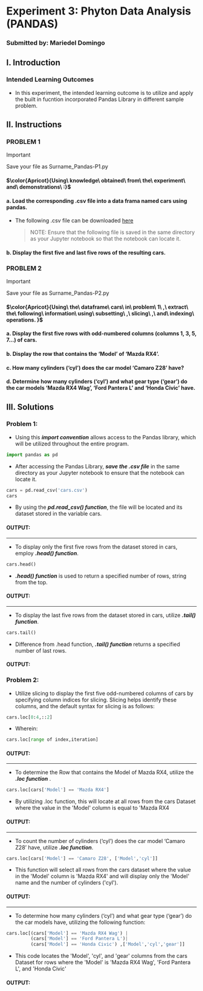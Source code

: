 # Experiment 3: Phyton Data Analysis (PANDAS)
### Submitted by: Mariedel Domingo

## I. Introduction

### Intended Learning Outcomes

- In this experiment, the intended learning outcome is to utilize and apply the built in fucntion incorporated Pandas Library in different sample problem.

## II. Instructions

### PROBLEM 1

> [!IMPORTANT]
> Save your file as Surname_Pandas-P1.py
> 
#### $\color{Apricot}{Using\ knowledge\ obtained\ from\ the\ experiment\ and\ demonstrations\ :}$ 

#### a. Load the corresponding .csv file into a data frama named cars using pandas.
* The following .csv file can be downloaded [here](http://bit.ly/Cars_file)
  > NOTE: 
  >   Ensure that the following file is saved in the same directory as your Jupyter notebook so that the notebook can locate it.
#### b. Display the first five and last five rows of the resulting cars.

### PROBLEM 2

> [!IMPORTANT]
> Save your file as Surname_Pandas-P2.py
> 
#### $\color{Apricot}{Using\ the\ dataframe\ cars\ in\ problem\ 1\ ,\ extract\ the\ following\ information\ using\ subsetting\ ,\ slicing\ ,\ and\ indexing\ operations. }$  
#### a. Display the first five rows with odd-numbered columns (columns 1, 3, 5, 7...) of cars.
#### b. Display the row that contains the ‘Model’ of ‘Mazda RX4’.
#### c. How many cylinders (‘cyl’) does the car model ‘Camaro Z28’ have?
#### d. Determine how many cylinders (‘cyl’) and what gear type (‘gear’) do the car models ‘Mazda RX4 Wag’, ‘Ford Pantera L’ and ‘Honda Civic’ have.

## III. Solutions

### Problem 1: 

* Using this **_import convention_** allows access to the Pandas library, which will be utilized throughout the entire program.
```python
import pandas as pd
```

* After accessing the Pandas Library, **_save the .csv file_** in the same directory as your Jupyter notebook to ensure that the notebook can locate it.
```python
cars = pd.read_csv('cars.csv')
cars
```
* By using the **_pd.read_csv() function_**, the file will be located and its dataset stored in the variable cars.
#### OUTPUT:

---

* To display only the first five rows from the dataset stored in cars, employ **_.head() function_**.
```python
cars.head()
```

* **_.head() function_** is used to return a specified number of rows, string from the top. 

#### OUTPUT:


---


* To display the last five rows from the dataset stored in cars, utilize **_.tail() function_**.
```python
cars.tail()
```

* Difference from .head function, **_.tail() function_** returns a specified number of last rows.
#### OUTPUT:


### Problem 2:

* Utilize slicing to display the first five odd-numbered columns of cars by specifying column indices for slicing. Slicing helps identify these columns, and the default syntax for slicing is as follows:
```python
cars.loc[0:4,::2]
```
* Wherein:
```python
cars.loc[range of index,iteration]
```

#### OUTPUT:


---

* To determine the Row that contains the Model of Mazda RX4, utilize the **_.loc function_** .
```python
cars.loc[cars['Model'] == 'Mazda RX4']
```
* By utilizing .loc function, this will locate at all rows from the cars Dataset where the value in the 'Model' column is equal to 'Mazda RX4
#### OUTPUT:


---

* To count the number of cylinders (‘cyl’) does the car model ‘Camaro Z28’ have, utilize **_.loc function_**.
```python
cars.loc[cars['Model'] == 'Camaro Z28', ['Model','cyl']]
```
* This function will select all rows from the cars dataset where the value in the 'Model' column is 'Mazda RX4' and will display only the 'Model' name and the number of cylinders ('cyl').

#### OUTPUT:


---

* To determine how many cylinders (‘cyl’) and what gear type (‘gear’) do the car models have, utilizing the following function:
```python
cars.loc[(cars['Model'] == 'Mazda RX4 Wag') |
         (cars['Model'] == 'Ford Pantera L')|
         (cars['Model'] == 'Honda Civic') ,['Model','cyl','gear']]
```
* This code locates the 'Model', 'cyl', and 'gear' columns from the cars Dataset for rows where the 'Model' is 'Mazda RX4 Wag', 'Ford Pantera L', and 'Honda Civic'

#### OUTPUT:

